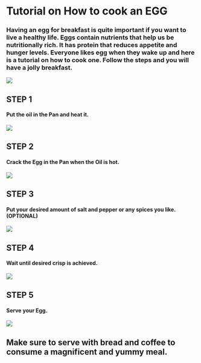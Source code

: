 # Tutorial on How to cook an EGG

###   Having an egg for breakfast is quite important if you want to live a healthy life. Eggs contain nutrients that help us be nutritionally rich. It has protein that reduces appetite and hunger levels. Everyone likes egg when they wake up and here is a tutorial on how to cook one. Follow the steps and you will have a jolly breakfast.


<img src="https://www.jessicagavin.com/wp-content/uploads/2020/09/how-to-fry-an-egg-3-1200.jpg"/>

## STEP 1
#### Put the oil in the Pan and heat it.

<img src="https://media.istockphoto.com/photos/pouring-eating-oil-in-frying-pan-picture-id186768677?k=20&m=186768677&s=170667a&w=0&h=GWklaWRVODpKlU9NgZ4kJGFMtY0Up7B_Lp1HHz9Jcrg="/>

## STEP 2
#### Crack the Egg in the Pan when the Oil is hot.

<img src="https://media.istockphoto.com/photos/cracking-eggs-into-pan-picture-id1147650688?k=20&m=1147650688&s=170667a&w=0&h=VdPl2WuEjIMbLgJVcLBJB4KAP55skMygxQUcUIA1-iE="/>

## STEP 3
#### Put your desired amount of salt and pepper or any spices you like. (OPTIONAL)

<img src="http://www.simplyscratch.com/wp-content/uploads/2019/08/Best-Fried-Egg-Sandwich-l-SimplyScratch.com-breakfast-sandwich-eggs-cheese-best-4-700x1049.jpg"/>

## STEP 4
#### Wait until desired crisp is achieved. 

<img src="https://iamafoodblog.b-cdn.net/wp-content/uploads/2019/01/how-to-make-crispy-fried-eggs-5714.jpg"/>

## STEP 5
#### Serve your Egg.

<img src="https://weelicious.com/imager/weelicious_com/wp-content/uploads/2015/04/Crispy-Fried-Egg-1_1b74faffbe944b0675f0e20473d3ad34.jpg"/>


## Make sure to serve with bread and coffee to consume a magnificent and yummy meal.

